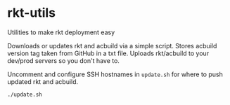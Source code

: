 # rkt-utils
Utilities to make rkt deployment easy

Downloads or updates rkt and acbuild via a simple script. 
Stores acbuild version tag taken from GitHub in a txt file.
Uploads rkt/acbuild to your dev/prod servers so you don't have to.

Uncomment and configure SSH hostnames in `update.sh` for where to push updated rkt and acbuild.

```
./update.sh
```
